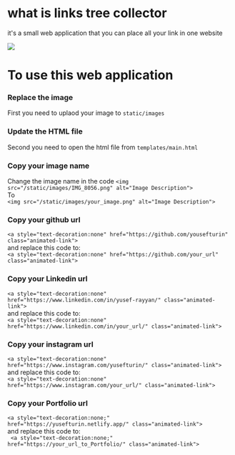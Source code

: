 # what is links tree collector
it's a small web application that you can place all your link in one website

<img src="https://github.com/yousefturin/links_tree_collector/assets/94796673/a1a11989-ed96-4b0a-b865-b6800e91c218">

# To use this web application
### Replace the image
First you need to uplaod your image to `static/images`

### Update the HTML file 
Second you need to open the html file from `templates/main.html`

### Copy your image name 
Change the image name in the code 
`<img src="/static/images/IMG_8056.png" alt="Image Description">`<br>
To
<br>`<img src="/static/images/your_image.png" alt="Image Description">`<br>

### Copy your github url
`<a style="text-decoration:none" href="https://github.com/yousefturin" class="animated-link">`<br>
and replace this code to: 
<br>`<a style="text-decoration:none" href="https://github.com/your_url" class="animated-link">`

### Copy your Linkedin url
`<a style="text-decoration:none" href="https://www.linkedin.com/in/yusef-rayyan/" class="animated-link">`<br>
and replace this code to: 
<br>`<a style="text-decoration:none" href="https://www.linkedin.com/in/your_url/" class="animated-link">`

### Copy your instagram url
`<a style="text-decoration:none" href="https://www.instagram.com/yusefturin/" class="animated-link">`<br>
and replace this code to:
<br>`<a style="text-decoration:none" href="https://www.instagram.com/your_url/" class="animated-link">`

### Copy your Portfolio url
`<a style="text-decoration:none;" href="https://yusefturin.netlify.app/" class="animated-link">`<br>
and replace this code to:
<br>` <a style="text-decoration:none;" href="https://your_url_to_Portfolio/" class="animated-link">`
